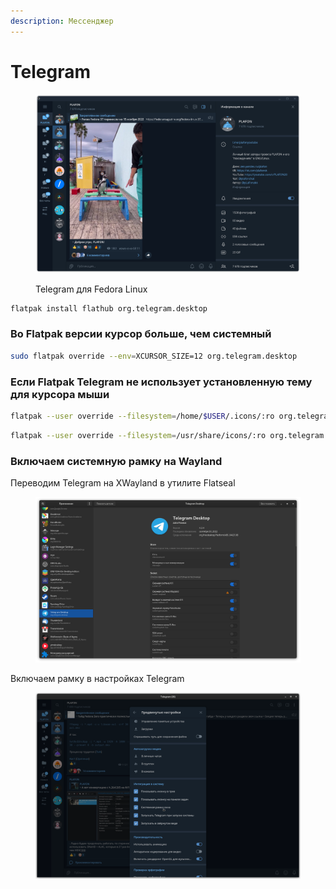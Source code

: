 ```yaml
---
description: Мессенджер
---
```


# Telegram

<figure><img src="../../.gitbook/assets/Снимок экрана от 2022-10-29 11-41-28.png" alt="telegram fedora linux flathub flatpak"><figcaption><p>Telegram для Fedora Linux</p></figcaption></figure>

```bash
flatpak install flathub org.telegram.desktop
```

### Во Flatpak версии курсор больше, чем системный

```bash
sudo flatpak override --env=XCURSOR_SIZE=12 org.telegram.desktop
```

### Если Flatpak Telegram не использует установленную тему для курсора мыши

```bash
flatpak --user override --filesystem=/home/$USER/.icons/:ro org.telegram.desktop
```

```bash
flatpak --user override --filesystem=/usr/share/icons/:ro org.telegram.desktop
```

### Включаем системную рамку на Wayland

Переводим Telegram на XWayland в утилите Flatseal

<figure><img src="../../.gitbook/assets/Снимок экрана от 2022-11-05 13-04-33 (1).png" alt=""><figcaption></figcaption></figure>

Включаем рамку в настройках Telegram

<figure><img src="../../.gitbook/assets/Снимок экрана от 2022-11-05 13-04-56.png" alt=""><figcaption></figcaption></figure>
